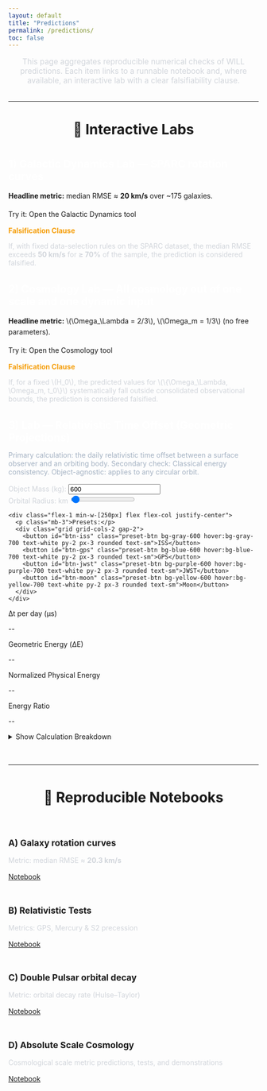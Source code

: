 ```yaml
---
layout: default
title: "Predictions"
permalink: /predictions/
toc: false
---
```


<div class="markdown-content">

<p style="font-size: 1.1em; text-align: center; max-width: 700px; margin: 1rem auto 2rem auto; color: #d1d5db;">
    This page aggregates reproducible numerical checks of WILL predictions. Each item links to a runnable notebook and, where available, an interactive lab with a clear falsifiability clause.
</p>

<hr style="border-color: #374151; margin: 2rem 0;">

<h2 style="font-size: 2em; text-align: center; margin-bottom: 2.5rem;">🧪 Interactive Labs</h2>

<!-- Lab 1 -->
<div class="bg-gray-800/50 p-6 rounded-lg border-l-4" style="border-color: #3498db; margin-bottom: 2rem;">
  <h3 style="color: #fff; font-size: 1.5em; margin-bottom: 1rem;">1) Galactic Dynamics Lab — SPARC rotation curves</h3>
  <p style="margin-bottom: 1rem; line-height: 1.6;">
      <strong>Headline metric:</strong> median RMSE ≈ <strong>20 km/s</strong> over ~175 galaxies.
  </p>
  <a href="{{ site.baseurl }}/calculator/" class="bg-blue-600 hover:bg-blue-700 text-white font-bold py-2 px-4 rounded inline-block" style="text-decoration: none; margin-bottom: 1.5rem;">
      Try it: Open the Galactic Dynamics tool
  </a>
  <div class="bg-gray-900/70 border border-amber-500/50 rounded-md p-4" style="margin-top: 1rem;">
      <p style="font-weight: bold; color: #f59e0b; margin-bottom: 0.5rem;">Falsification Clause</p>
      <p style="color: #d1d5db;">
          If, with fixed data-selection rules on the SPARC dataset, the median RMSE exceeds <strong>50 km/s</strong> for <strong>≥ 70%</strong> of the sample, the prediction is considered falsified.
      </p>
  </div>
</div>

<!-- Lab 2 -->
<div class="bg-gray-800/50 p-6 rounded-lg border-l-4" style="border-color: #8e44ad; margin-bottom: 2rem;">
  <h3 style="color: #fff; font-size: 1.5em; margin-bottom: 1rem;">2) Cosmology Lab — All cosmology out of one scale and one dynamic input</h3>
  <p style="margin-bottom: 1rem; line-height: 1.6;">
      <strong>Headline metric:</strong> \(\Omega_\Lambda = 2/3\), \(\Omega_m = 1/3\) (no free parameters).
  </p>
  <a href="{{ site.baseurl }}/cosmology.html" class="bg-purple-700 hover:bg-purple-800 text-white font-bold py-2 px-4 rounded inline-block" style="text-decoration: none; margin-bottom: 1.5rem;">
      Try it: Open the Cosmology tool
  </a>
  <div class="bg-gray-900/70 border border-amber-500/50 rounded-md p-4" style="margin-top: 1rem;">
      <p style="font-weight: bold; color: #f59e0b; margin-bottom: 0.5rem;">Falsification Clause</p>
      <p style="color: #d1d5db;">
          If, for a fixed \(H_0\), the predicted values for \(\{\Omega_\Lambda, \Omega_m, t_0\}\) systematically fall outside consolidated observational bounds, the prediction is considered falsified.
      </p>
  </div>
</div>

<!-- Lab 3 -->
<div class="bg-gray-800/50 p-6 rounded-lg border-l-4" style="border-color: #27ae60; margin-bottom: 2rem;">
  <h3 style="color: #fff; font-size: 1.5em; margin-bottom: 0.5rem;">3) Lab — Relativistic Time Offset (Geometric Projections)</h3>
  <p class="muted" style="color:#a3b1c2; margin-bottom:1rem;">
      Primary calculation: the daily relativistic time offset between a surface observer and an orbiting body. Secondary check: Classical energy consistency. Object-agnostic: applies to any circular orbit.
  </p>

  <!-- Controls + Results -->
  <div class="flex flex-wrap gap-8 mb-8">
    <div class="flex-1 min-w-[250px]">
      <div>
        <label for="mass-input" class="block mb-2" style="color:#d1d5db;">Object Mass (kg):</label>
        <input type="number" id="mass-input" value="600" class="w-full bg-gray-900 border border-gray-600 text-white p-2 rounded">
      </div>
      <div class="mt-4">
        <label for="radius-slider" class="block mb-2" style="color:#d1d5db;">Orbital Radius: <span id="radius-label" class="font-bold"></span> km</label>
        <input type="range" id="radius-slider" min="6771" max="1600000" value="26600" step="100" class="w-full">
      </div>
    </div>

    <div class="flex-1 min-w-[250px] flex flex-col justify-center">
      <p class="mb-3">Presets:</p>
      <div class="grid grid-cols-2 gap-2">
        <button id="btn-iss" class="preset-btn bg-gray-600 hover:bg-gray-700 text-white py-2 px-3 rounded text-sm">ISS</button>
        <button id="btn-gps" class="preset-btn bg-blue-600 hover:bg-blue-700 text-white py-2 px-3 rounded text-sm">GPS</button>
        <button id="btn-jwst" class="preset-btn bg-purple-600 hover:bg-purple-700 text-white py-2 px-3 rounded text-sm">JWST</button>
        <button id="btn-moon" class="preset-btn bg-yellow-600 hover:bg-yellow-700 text-white py-2 px-3 rounded text-sm">Moon</button>
      </div>
    </div>
  </div>

  <div class="grid grid-cols-1 md:grid-cols-2 lg:grid-cols-4 gap-4 bg-gray-900 p-4 rounded-lg">
    <div class="text-center">
      <p class="text-sm text-gray-400">Δt per day (μs)</p>
      <p id="delta-t-val" class="text-2xl font-bold text-cyan-400">--</p>
    </div>
    <div class="text-center">
      <p class="text-sm text-gray-400">Geometric Energy (ΔE)</p>
      <p id="dE_val" class="text-2xl font-bold text-violet-400">--</p>
    </div>
    <div class="text-center">
      <p class="text-sm text-gray-400">Normalized Physical Energy</p>
      <p id="Enorm_val" class="text-2xl font-bold text-amber-400">--</p>
    </div>
    <div class="text-center">
      <p class="text-sm text-gray-400">Energy Ratio</p>
      <p id="ratio_val" class="text-2xl font-bold text-green-400">--</p>
    </div>
  </div>

  <!-- All explanatory text & formulas live in the breakdown -->
  <div class="mt-4">
    <details class="bg-gray-900/50 p-4 rounded-md">
      <summary class="font-semibold text-cyan-400 cursor-pointer">Show Calculation Breakdown</summary>
      <div class="mt-4 pt-4 border-t border-gray-700 text-sm space-y-3">

        <div>
          <h4 class="font-bold text-white mb-1">1) Define projections</h4>
          <p class="text-gray-300">
            Gravitational projection at the surface \(A\): \( \kappa_A^2 = \dfrac{2GM}{R_A c^2} \).<br>
            Gravitational projection at the orbit \(B\) (radius \( r \)): \( \kappa_B^2 = \dfrac{2GM}{r c^2} \).<br>
            Kinematic projection for a circular orbit at \(B\): from \( v^2 = GM/r \) we get \( \beta_B^2 = \dfrac{v^2}{c^2} = \dfrac{GM}{r c^2} \). On the surface we take \( \beta_A^2 = 0 \).
          </p>
        </div>

        <div>
          <h4 class="font-bold text-white mb-1">2) Combine into \(Q^2\) and \(Q_t\)</h4>
          <p class="text-gray-300">
            \( Q^2 = \kappa^2 + \beta^2 \). Thus \( Q_A^2 = \kappa_A^2 + \beta_A^2 \) and \( Q_B^2 = \kappa_B^2 + \beta_B^2 \).<br>
            The time-axis complement is \( Q_t = \sqrt{1 - Q^2} \).
          </p>
        </div>

        <div>
          <h4 class="font-bold text-white mb-1">3) Time offset (core result)</h4>
          <p class="text-gray-300">
            Daily clock difference in microseconds per day:
            \( \Delta t_{B\to A}[\mu s/\text{day}] = (1 - \frac{Q_{tA}}{Q_{tB}})\times 86400\times 10^6 \).
          </p>
        </div>

        <div>
          <h4 class="font-bold text-white mb-1">4) Classical energy consistency</h4>
          <p class="text-gray-300">
            Fix the potential zero at the surface \(R_A\). For a circular orbit at radius \( r \):<br>
            Potential \( E_p = \big(-\dfrac{GMm}{r}\big) - \big(-\dfrac{GMm}{R_A}\big) \).<br>
            Kinetic \( E_k = \tfrac{1}{2} m v^2 \) with \( v^2 = GM/r \).<br>
            Total \( E_{tot} = E_p + E_k \). Normalize by \( mc^2 \) to get \( E_{tot}/(mc^2) \).<br>
            Geometric energy (mass-independent):
            \( \Delta E_{A\to B} = \tfrac{1}{2}\big[(\kappa_A^2-\kappa_B^2) + (\beta_B^2-\beta_A^2)\big] \).
            Consistency statement for the closed surface–orbit subsystem:
            \( \dfrac{E_{tot}/(mc^2)}{\Delta E_{A\to B}} = 1 \).
          </p>
        </div>

      </div>
    </details>
  </div>
</div>

<script>
// LAB 3 script (object-agnostic; r = orbital radius). Math kept minimal in UI.
document.addEventListener('DOMContentLoaded', () => {
  // Elements
  const massInput = document.getElementById('mass-input');
  const slider = document.getElementById('radius-slider');
  const radiusLabel = document.getElementById('radius-label');

  const deltaTVal = document.getElementById('delta-t-val');
  const dE_val = document.getElementById('dE_val');
  const Enorm_val = document.getElementById('Enorm_val');
  const ratio_val = document.getElementById('ratio_val');

  const btnIss = document.getElementById('btn-iss');
  const btnGps = document.getElementById('btn-gps');
  const btnJwst = document.getElementById('btn-jwst');
  const btnMoon = document.getElementById('btn-moon');

  // Constants
  const G = 6.67430e-11;
  const M = 5.97219e24;
  const R_A = 6371000;     // surface radius
  const c = 299792458;
  const GM = G * M;
  const seconds_per_day = 86400;

  // Presets [mass (kg), orbital radius (km)]
  const presets = {
    iss:  { mass: 450000,    radius: 6786 },     // ~415 km altitude
    gps:  { mass: 600,       radius: 26600 },    // ~20200 km altitude
    jwst: { mass: 6161,      radius: 1500000 },  // L2-ish distance from Earth
    moon: { mass: 7.347e22,  radius: 384748 }    // Moon
  };

  function calculate(r_km, mass_obj) {
    const r_m = r_km * 1000;

    // Orbital velocity and projections
    const v = Math.sqrt(GM / r_m);
    const beta_sq_B = (v / c) ** 2;               // = GM/(r c^2)
    const beta_sq_A = 0;                           // surface frame at rest
    const kappa_sq_A = (2 * GM) / (R_A * c ** 2);  // surface
    const kappa_sq_B = (2 * GM) / (r_m * c ** 2);  // orbit

    // Time offset (implemented via grav-kin split; equal to ΔQ_t * day * 1e6)
    const grav_part = (1 / Math.sqrt(1 - kappa_sq_A)) - (1 / Math.sqrt(1 - kappa_sq_B));
    const kin_part  = (1 / Math.sqrt(1 - beta_sq_B)) - 1;
    const delta_t_us_per_day = (grav_part - kin_part) * seconds_per_day * 1e6;

    // Geometric energy (mass-independent)
    const delta_E_geom = 0.5 * ((kappa_sq_A - kappa_sq_B) + (beta_sq_B - beta_sq_A));

    // Classical energy (mass-dependent), with zero at surface R_A
    const E_potential = (-GM * mass_obj / r_m) - (-GM * mass_obj / R_A);
    const E_kinetic = 0.5 * mass_obj * v ** 2;
    const E_total = E_potential + E_kinetic;
    const E_rest = mass_obj * c ** 2;
    const E_norm = (E_rest > 0) ? (E_total / E_rest) : 0;

    const final_ratio = (delta_E_geom !== 0) ? (E_norm / delta_E_geom) : 0;

    return { delta_t_us_per_day, delta_E_geom, E_norm, final_ratio };
  }

  function updateUI() {
    const r_km = parseFloat(slider.value);
    const m_obj = parseFloat(massInput.value);
    if (isNaN(r_km) || isNaN(m_obj) || m_obj <= 0) return;

    radiusLabel.textContent = Math.round(r_km).toLocaleString();

    const { delta_t_us_per_day, delta_E_geom, E_norm, final_ratio } =
      calculate(r_km, m_obj);

    deltaTVal.textContent = delta_t_us_per_day.toFixed(2);
    dE_val.textContent = delta_E_geom.toExponential(4);
    Enorm_val.textContent = E_norm.toExponential(4);
    ratio_val.textContent = final_ratio.toFixed(8);
  }

  function setPreset(preset) {
    massInput.value = preset.mass;
    slider.value = preset.radius;
    // keep slider range wide; no dynamic min/max to avoid UI jumps
    updateUI();
  }

  // Events
  slider.addEventListener('input', updateUI);
  massInput.addEventListener('input', updateUI);
  btnIss.addEventListener('click', () => setPreset(presets.iss));
  btnGps.addEventListener('click', () => setPreset(presets.gps));
  btnJwst.addEventListener('click', () => setPreset(presets.jwst));
  btnMoon.addEventListener('click', () => setPreset(presets.moon));

  // Init
  setPreset(presets.gps);
});
</script>

<hr style="border-color: #374151; margin: 3rem 0;">

<h2 style="font-size: 2em; text-align: center; margin-bottom: 2.5rem;">📄 Reproducible Notebooks</h2>

<div style="display: grid; grid-template-columns: repeat(auto-fit, minmax(300px, 1fr)); gap: 1.5rem;">

  <div class="bg-gray-800/50 p-6 rounded-lg">
      <h4 style="font-size: 1.25em; margin-bottom: 1rem;">A) Galaxy rotation curves</h4>
      <p style="margin-bottom: 1rem; color: #d1d5db;">Metric: median RMSE ≈ <strong>20.3 km/s</strong></p>
      <a href="{{ site.baseurl }}/Colab%20Notebooks/QWILL-galaxy-rotation-curves.ipynb" class="text-cyan-400 hover:text-cyan-300">Notebook</a>
  </div>

  <div class="bg-gray-800/50 p-6 rounded-lg">
      <h4 style="font-size: 1.25em; margin-bottom: 1rem;">B) Relativistic Tests</h4>
      <p style="margin-bottom: 1rem; color: #d1d5db;">Metrics: GPS, Mercury & S2 precession</p>
      <a href="{{ site.baseurl }}/Colab%20Notebooks/WILL-relativistic-tests-gps-mercury-s2.ipynb" class="text-cyan-400 hover:text-cyan-300">Notebook</a>
  </div>

  <div class="bg-gray-800/50 p-6 rounded-lg">
      <h4 style="font-size: 1.25em; margin-bottom: 1rem;">C) Double Pulsar orbital decay</h4>
      <p style="margin-bottom: 1rem; color: #d1d5db;">Metric: orbital decay rate (Hulse–Taylor)</p>
      <a href="{{ site.baseurl }}/Colab%20Notebooks/Double_Pulsar_orbital_decay_rate.ipynb" class="text-cyan-400 hover:text-cyan-300">Notebook</a>
  </div>

<div class="bg-gray-800/50 p-6 rounded-lg">
  <h4 style="font-size: 1.25em; margin-bottom: 1rem;">D) Absolute Scale Cosmology</h4>
  <p style="margin-bottom: 1rem; color: #d1d5db;">Cosmological scale metric predictions, tests, and demonstrations</p>
  <a href="{{ site.baseurl }}/Colab%20Notebooks/WILL_Geometry_absolute_scale_cosmology.ipynb"
     class="text-cyan-400 hover:text-cyan-300">Notebook</a>
</div>

</div>

</div>
